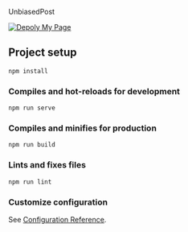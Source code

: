 UnbiasedPost

[![Depoly My Page](https://github.com/PRABIRSOFT/home/actions/workflows/deployment.yml/badge.svg)](https://github.com/PRABIRSOFT/home/actions/workflows/deployment.yml)

## Project setup
```
npm install
```

### Compiles and hot-reloads for development
```
npm run serve
```

### Compiles and minifies for production
```
npm run build
```

### Lints and fixes files
```
npm run lint
```

### Customize configuration
See [Configuration Reference](https://cli.vuejs.org/config/).
